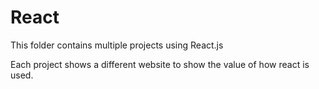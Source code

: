 # React

This folder contains multiple projects using React.js

Each project shows a different website to show the value of how react is used.
